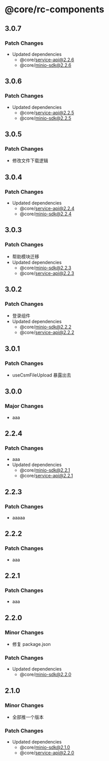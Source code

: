 # @core/rc-components

## 3.0.7

### Patch Changes

- Updated dependencies
  - @core/service-api@2.2.6
  - @core/minio-sdk@2.2.6

## 3.0.6

### Patch Changes

- Updated dependencies
  - @core/service-api@2.2.5
  - @core/minio-sdk@2.2.5

## 3.0.5

### Patch Changes

- 修改文件下载逻辑

## 3.0.4

### Patch Changes

- Updated dependencies
  - @core/service-api@2.2.4
  - @core/minio-sdk@2.2.4

## 3.0.3

### Patch Changes

- 帮助模块迁移
- Updated dependencies
  - @core/minio-sdk@2.2.3
  - @core/service-api@2.2.3

## 3.0.2

### Patch Changes

- 登录组件
- Updated dependencies
  - @core/minio-sdk@2.2.2
  - @core/service-api@2.2.2

## 3.0.1

### Patch Changes

- useCsmFileUpload 暴露出去

## 3.0.0

### Major Changes

- aaa

## 2.2.4

### Patch Changes

- aaa
- Updated dependencies
  - @core/minio-sdk@2.2.1
  - @core/service-api@2.2.1

## 2.2.3

### Patch Changes

- aaaaa

## 2.2.2

### Patch Changes

- aaa

## 2.2.1

### Patch Changes

- aaa

## 2.2.0

### Minor Changes

- 修复 package.json

### Patch Changes

- Updated dependencies
  - @core/minio-sdk@2.2.0

## 2.1.0

### Minor Changes

- 全部推一个版本

### Patch Changes

- Updated dependencies
  - @core/minio-sdk@2.1.0
  - @core/service-api@2.2.0
